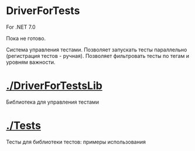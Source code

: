 # DriverForTests

For .NET 7.0

Пока не готово.

Система управления тестами.
Позволяет запускать тесты параллельно (регистрация тестов - ручная). Позволяет фильтровать тесты по тегам и уровням важности.


# [./DriverForTestsLib](./DriverForTestsLib)

Библиотека для управления тестами


# [./Tests](./Tests)

Тесты для библиотеки тестов: примеры использования
